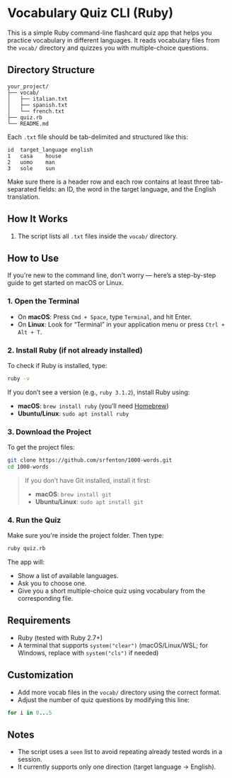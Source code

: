 # Vocabulary Quiz CLI (Ruby)

This is a simple Ruby command-line flashcard quiz app that helps you practice vocabulary in different languages. It reads vocabulary files from the `vocab/` directory and quizzes you with multiple-choice questions.

## Directory Structure

```
your_project/
├── vocab/
│   ├── italian.txt
│   ├── spanish.txt
│   └── french.txt
├── quiz.rb
└── README.md
```

Each `.txt` file should be tab-delimited and structured like this:

```
id	target_language	english
1	casa	house
2	uomo	man
3	sole	sun
```

Make sure there is a header row and each row contains at least three tab-separated fields: an ID, the word in the target language, and the English translation.

## How It Works

1. The script lists all `.txt` files inside the `vocab/` directory.

## How to Use

If you're new to the command line, don't worry — here’s a step-by-step guide to get started on macOS or Linux.

### 1. Open the Terminal

- On **macOS**: Press `Cmd + Space`, type `Terminal`, and hit Enter.  
- On **Linux**: Look for “Terminal” in your application menu or press `Ctrl + Alt + T`.

### 2. Install Ruby (if not already installed)

To check if Ruby is installed, type:

```bash
ruby -v
```

If you don’t see a version (e.g., `ruby 3.1.2`), install Ruby using:

- **macOS**: `brew install ruby` (you’ll need [Homebrew](https://brew.sh))
- **Ubuntu/Linux**: `sudo apt install ruby`

### 3. Download the Project

To get the project files:

```bash
git clone https://github.com/srfenton/1000-words.git
cd 1000-words
```

> If you don’t have Git installed, install it first:  
> - **macOS**: `brew install git`  
> - **Ubuntu/Linux**: `sudo apt install git`

### 4. Run the Quiz

Make sure you're inside the project folder. Then type:

```bash
ruby quiz.rb
```

The app will:

- Show a list of available languages.
- Ask you to choose one.
- Give you a short multiple-choice quiz using vocabulary from the corresponding file.



## Requirements

- Ruby (tested with Ruby 2.7+)
- A terminal that supports `system("clear")` (macOS/Linux/WSL; for Windows, replace with `system("cls")` if needed)

## Customization

- Add more vocab files in the `vocab/` directory using the correct format.
- Adjust the number of quiz questions by modifying this line:

```ruby
for i in 0...5
```

## Notes

- The script uses a `seen` list to avoid repeating already tested words in a session.
- It currently supports only one direction (target language → English).

